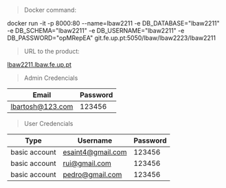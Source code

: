 >Docker command:

docker run -it -p 8000:80 --name=lbaw2211 -e DB_DATABASE="lbaw2211" -e DB_SCHEMA="lbaw2211" -e DB_USERNAME="lbaw2211" -e DB_PASSWORD="opMRepEA" git.fe.up.pt:5050/lbaw/lbaw2223/lbaw2211

> URL to the product: 

[lbaw2211.lbaw.fe.up.pt](https://lbaw2211.lbaw.fe.up.pt/)  

> Admin Credencials

| Email | Password |
| -------- | -------- |
| lbartosh@123.com    | 123456 |

> User Credencials

| Type          | Username  | Password |
| ------------- | --------- | -------- |
| basic account | esaint4@gmail.com    | 123456 |
| basic account | rui@gmail.com    | 123456 |
| basic account | pedro@gmail.com    | 123456 |